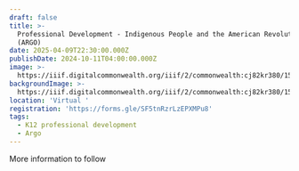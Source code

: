 ```yaml
---
draft: false
title: >-
  Professional Development - Indigenous People and the American Revolution
  (ARGO)
date: 2025-04-09T22:30:00.000Z
publishDate: 2024-10-11T04:00:00.000Z
image: >-
  https://iiif.digitalcommonwealth.org/iiif/2/commonwealth:cj82kr380/158,273,3061,2750/1200,/0/default.jpg
backgroundImage: >-
  https://iiif.digitalcommonwealth.org/iiif/2/commonwealth:cj82kr380/158,273,3061,2750/1200,/0/default.jpg
location: 'Virtual '
registration: 'https://forms.gle/SF5tnRzrLzEPXMPu8'
tags:
  - K12 professional development
  - Argo
---
```


More information to follow
